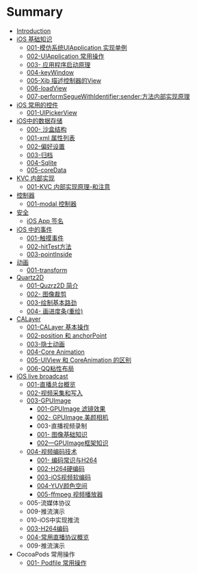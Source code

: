 # Summary

* [Introduction](README.md)
* [iOS 基础知识](ios-ji-chu-zhi-shi.md)
  * [001-模仿系统UIApplication 实现单例](ios-ji-chu-zhi-shi/001mo-fang-xi-tong-uiapplication-shi-xian-dan-li.md)
  * [002-UIApplication 常用操作](ios-ji-chu-zhi-shi/002she-zhi-ying-yong-xiao-xi-shu.md)
  * [003- 应用程序启动原理](ios-ji-chu-zhi-shi/003-ying-yong-cheng-xu-qi-dong-yuan-li.md)
  * [004-keyWindow](ios-ji-chu-zhi-shi/004-keywindow.md)
  * [005-Xib 描述控制器的View](ios-ji-chu-zhi-shi/005-xib-miao-shu-kong-zhi-qi-de-view.md)
  * [006-loadView](ios-ji-chu-zhi-shi/006-loadview.md)
  * [007-performSegueWithIdentifier:sender:方法内部实现原理](ios-ji-chu-zhi-shi/007-performseguewithidentifiersenderfang-fa-nei-bu-shi-xian-yuan-li.md)
* [iOS 常用的控件](ios-chang-yong-de-kong-jian.md)
  * [001-UIPickerView](ios-chang-yong-de-kong-jian/001-uipickerview.md)
* [iOS中的数据存储](ioszhong-de-shu-ju-cun-chu.md)
  * [000- 沙盒结构](ioszhong-de-shu-ju-cun-chu/000-sha-he-jie-gou.md)
  * [001-xml 属性列表](ioszhong-de-shu-ju-cun-chu/001-xml-shu-xing-lie-biao.md)
  * [002-偏好设置](ioszhong-de-shu-ju-cun-chu/002pian-hao-she-zhi.md)
  * [003-归档](ioszhong-de-shu-ju-cun-chu/003gui-dang.md)
  * [004-Sqlite](ioszhong-de-shu-ju-cun-chu/004-sqlite.md)
  * [005-coreData](ioszhong-de-shu-ju-cun-chu/005-coredata.md)
* [KVC 内部实现](kvc-nei-bu-shi-xian.md)
  * [001-KVC 内部实现原理-和注意](kvc-nei-bu-shi-xian/001-kvc-nei-bu-shi-xian-yuan-li.md)
* [控制器](kong-zhi-qi.md)
  * [001-modal  控制器](kong-zhi-qi/001-modal-kong-zhi-qi.md)
* [安全](an-quan.md)
  * [iOS App 签名](an-quan/ios-app-qian-ming.md)
* [iOS 中的事件](ios-zhong-de-shi-jian.md)
  * [001-触摸事件](ios-zhong-de-shi-jian/001-.md)
  * [002-hitTest方法](ios-zhong-de-shi-jian/002-hittestfang-fa.md)
  * [003-pointInside](ios-zhong-de-shi-jian/003-pointinside.md)
* [动画](dong-hua.md)
  * [001-transform](dong-hua/001-transform.md)
* [Quartz2D](quartz2d.md)
  * [001-Quzrz2D 简介](001-quzrz2d-jian-jie.md)
  * [002- 图像裁剪](002-tu-xiang-cai-jian.md)
  * [003-绘制基本路劲](003hui-zhi-ji-ben-lu-jing.md)
  * [004- 画进度条\(重绘\)](004-hua-jin-du-676128-zhong-7ed829.md)
* [CALayer](calayer.md)
  * [001-CALayer 基本操作](001-calayer-ji-ben-cao-zuo.md)
  * [002-position 和 anchorPoint](002-position-he-anchorpoint.md)
  * [003-隐士动画](003yin-shi-dong-hua.md)
  * [004-Core Animation](004-core-animation.md)
  * [005-UIView 和 CoreAnimation 的区别](005-uiview-he-coreanimation-de-qu-bie.md)
  * [006-QQ粘性布局](006-qqnian-xing-bu-ju.md)
* [iOS live broadcast](ioszhi-bo.md)
  * [001-直播总台概览](ioszhi-bo/001zhi-bo-zong-tai-gai-lan.md)
  * [002-视频采集和写入](ioszhi-bo/002shi-pin-cai-ji.md)
  * [003-GPUImage](ioszhi-bo/003mei-yan-lv-jing-xiao-guo.md)
    * [001-GPUImage 滤镜效果](ioszhi-bo/003mei-yan-lv-jing-xiao-guo/001-gpuimage-lv-jing-xiao-guo.md)
    * [002- GPUImage 美颜相机](ioszhi-bo/003mei-yan-lv-jing-xiao-guo/002-gpuimage-mei-yan-xiang-ji.md)
    * 003-直播视频录制
    * [001- 图像基础知识](ioszhi-bo/003mei-yan-lv-jing-xiao-guo/001-tu-xiang-ji-chu-zhi-shi.md)
    * [002—GPUImage框架知识](ioszhi-bo/003mei-yan-lv-jing-xiao-guo/002gpuimagekuang-jia-zhi-shi.md)
  * [004-视频编码技术](ioszhi-bo/004shi-pin-bian-ma-ji-zhu.md)
    * [001- 编码常识与H264](ioszhi-bo/004shi-pin-bian-ma-ji-zhu/001-bian-ma-chang-shi.md)
    * [002-H264硬编码](ioszhi-bo/004shi-pin-bian-ma-ji-zhu/002-h264bian-ma.md)
    * [003-iOS视频软编码](ioszhi-bo/004shi-pin-bian-ma-ji-zhu/003-iosshi-pin-ruan-bian-ma.md)
    * [004-YUV颜色空间](ioszhi-bo/004shi-pin-bian-ma-ji-zhu/004-yuvyan-se-kong-jian.md)
    * [005-ffmpeg 视频播放器](ioszhi-bo/004shi-pin-bian-ma-ji-zhu/005-ffmpeg-shi-pin-bo-fang-qi.md)
  * 005-流媒体协议
  * 009-推流演示
  * 010-iOS中实现推流
  * [003-H264编码](ioszhi-bo/003-h264bian-ma.md)
  * [004-常用直播协议概览](ioszhi-bo/004-rtmp-xie-yi.md)
  * 009-推流演示
* CocoaPods 常用操作
  * [001- Podfile 常用操作](001-podfile-chang-yong-cao-zuo.md)

